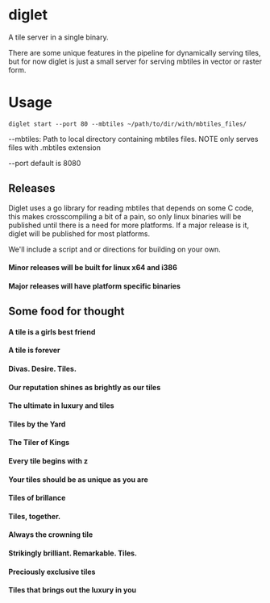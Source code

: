 # diglet

A tile server in a single binary.

There are some unique features in the pipeline for dynamically serving tiles, but
for now diglet is just a small server for serving mbtiles in vector or raster form.

# Usage
 
    diglet start --port 80 --mbtiles ~/path/to/dir/with/mbtiles_files/

--mbtiles: Path to local directory containing mbtiles files. NOTE only serves files
with .mbtiles extension

--port default is 8080

## Releases

Diglet uses a go library for reading mbtiles that depends on some C code, this makes
crosscompiling a bit of a pain, so only linux binaries will be published until there
is a need for more platforms. If a major release is it, diglet will be published for
most platforms.

We'll include a script and or directions for building on your own.

#### Minor releases will be built for linux x64 and i386

#### Major releases will have platform specific binaries


## Some food for thought

#### A tile is a girls best friend
#### A tile is forever
#### Divas. Desire. Tiles.
#### Our reputation shines as brightly as our tiles
#### The ultimate in luxury and tiles
#### Tiles by the Yard
#### The Tiler of Kings
#### Every tile begins with z
#### Your tiles should be as unique as you are
#### Tiles of brillance
#### Tiles, together.
#### Always the crowning tile
#### Strikingly brilliant. Remarkable. Tiles.
#### Preciously exclusive tiles
#### Tiles that brings out the luxury in you


